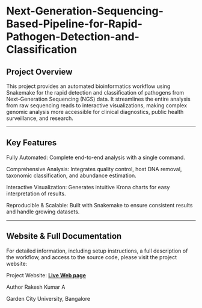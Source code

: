 # Next-Generation-Sequencing-Based-Pipeline-for-Rapid-Pathogen-Detection-and-Classification

## Project Overview
This project provides an automated bioinformatics workflow using Snakemake for the rapid detection and classification of pathogens from Next-Generation Sequencing (NGS) data. It streamlines the entire analysis from raw sequencing reads to interactive visualizations, making complex genomic analysis more accessible for clinical diagnostics, public health surveillance, and research.

---

## Key Features
Fully Automated: Complete end-to-end analysis with a single command.

Comprehensive Analysis: Integrates quality control, host DNA removal, taxonomic classification, and abundance estimation.

Interactive Visualization: Generates intuitive Krona charts for easy interpretation of results.

Reproducible & Scalable: Built with Snakemake to ensure consistent results and handle growing datasets.

---

## Website & Full Documentation
For detailed information, including setup instructions, a full description of the workflow, and access to the source code, please visit the project website:

Project Website: **[Live Web page](https://rakesh8050.github.io/Next-Generation-Sequencing-Based-Pipeline-for-Rapid-Pathogen-Detection-and-Classification/)** 


Author
Rakesh Kumar A 

Garden City University, Bangalore

